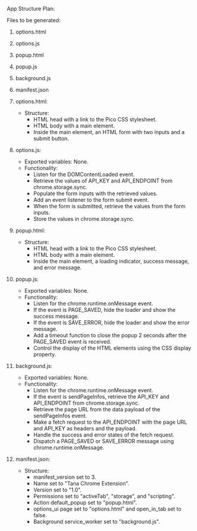 App Structure Plan:

Files to be generated:
1. options.html
2. options.js
3. popup.html
4. popup.js
5. background.js
6. manifest.json

1. options.html:
   - Structure:
     - HTML head with a link to the Pico CSS stylesheet.
     - HTML body with a main element.
     - Inside the main element, an HTML form with two inputs and a submit button.

2. options.js:
   - Exported variables: None.
   - Functionality:
     - Listen for the DOMContentLoaded event.
     - Retrieve the values of API_KEY and API_ENDPOINT from chrome.storage.sync.
     - Populate the form inputs with the retrieved values.
     - Add an event listener to the form submit event.
     - When the form is submitted, retrieve the values from the form inputs.
     - Store the values in chrome.storage.sync.

3. popup.html:
   - Structure:
     - HTML head with a link to the Pico CSS stylesheet.
     - HTML body with a main element.
     - Inside the main element, a loading indicator, success message, and error message.

4. popup.js:
   - Exported variables: None.
   - Functionality:
     - Listen for the chrome.runtime.onMessage event.
     - If the event is PAGE_SAVED, hide the loader and show the success message.
     - If the event is SAVE_ERROR, hide the loader and show the error message.
     - Add a timeout function to close the popup 2 seconds after the PAGE_SAVED event is received.
     - Control the display of the HTML elements using the CSS display property.

5. background.js:
   - Exported variables: None.
   - Functionality:
     - Listen for the chrome.runtime.onMessage event.
     - If the event is sendPageInfos, retrieve the API_KEY and API_ENDPOINT from chrome.storage.sync.
     - Retrieve the page URL from the data payload of the sendPageInfos event.
     - Make a fetch request to the API_ENDPOINT with the page URL and API_KEY as headers and the payload.
     - Handle the success and error states of the fetch request.
     - Dispatch a PAGE_SAVED or SAVE_ERROR message using chrome.runtime.onMessage.

6. manifest.json:
   - Structure:
     - manifest_version set to 3.
     - Name set to "Tana Chrome Extension".
     - Version set to "1.0".
     - Permissions set to "activeTab", "storage", and "scripting".
     - Action default_popup set to "popup.html".
     - options_ui page set to "options.html" and open_in_tab set to false.
     - Background service_worker set to "background.js".